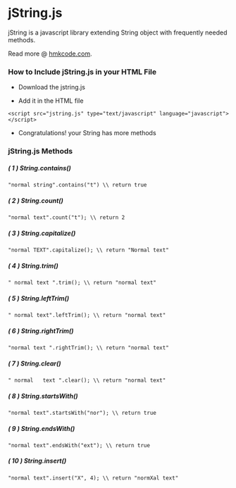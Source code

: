 jString.js
==========

jString is a javascript library extending String object with frequently needed methods.

Read more @ [hmkcode.com](http://hmkcode.com/jstring-js-light-javascript-string-library/).



### How to Include jString.js in your HTML File

* Download the jstring.js

* Add it in the HTML file

`<script src="jstring.js" type="text/javascript" language="javascript"></script>`

* Congratulations! your String has more methods

### jString.js Methods

##### ( 1 ) String.contains()

`"normal string".contains("t") \\ return true`

##### ( 2 ) String.count()

`"normal text".count("t"); \\ return 2`

##### ( 3 ) String.capitalize()

`"normal TEXT".capitalize(); \\ return "Normal text"`

##### ( 4 ) String.trim()

`" normal text ".trim(); \\ return "normal text"`

##### ( 5 ) String.leftTrim()

`" normal text".leftTrim(); \\ return "normal text"`

##### ( 6 ) String.rightTrim()

`"normal text ".rightTrim(); \\ return "normal text"`

##### ( 7 ) String.clear()

`" normal   text ".clear(); \\ return "normal text"`

##### ( 8 ) String.startsWith()

`"normal text".startsWith("nor"); \\ return true`

##### ( 9 ) String.endsWith()

`"normal text".endsWith("ext"); \\ return true`

##### ( 10 ) String.insert()

`"normal text".insert("X", 4); \\ return "normXal text"`
